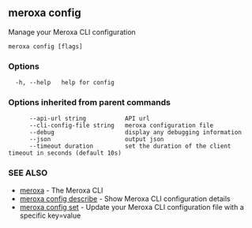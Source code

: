 ## meroxa config

Manage your Meroxa CLI configuration

```
meroxa config [flags]
```

### Options

```
  -h, --help   help for config
```

### Options inherited from parent commands

```
      --api-url string           API url
      --cli-config-file string   meroxa configuration file
      --debug                    display any debugging information
      --json                     output json
      --timeout duration         set the duration of the client timeout in seconds (default 10s)
```

### SEE ALSO

* [meroxa](meroxa.md)	 - The Meroxa CLI
* [meroxa config describe](meroxa_config_describe.md)	 - Show Meroxa CLI configuration details
* [meroxa config set](meroxa_config_set.md)	 - Update your Meroxa CLI configuration file with a specific key=value

